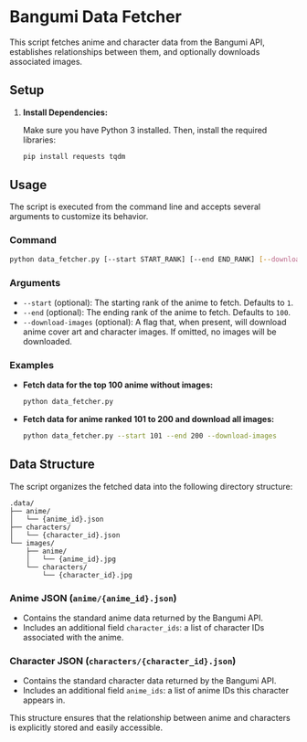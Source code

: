 
# Bangumi Data Fetcher

This script fetches anime and character data from the Bangumi API, establishes relationships between them, and optionally downloads associated images.

## Setup

1.  **Install Dependencies:**

    Make sure you have Python 3 installed. Then, install the required libraries:

    ```bash
    pip install requests tqdm
    ```

## Usage

The script is executed from the command line and accepts several arguments to customize its behavior.

### Command

```bash
python data_fetcher.py [--start START_RANK] [--end END_RANK] [--download-images]
```

### Arguments

*   `--start` (optional): The starting rank of the anime to fetch. Defaults to `1`.
*   `--end` (optional): The ending rank of the anime to fetch. Defaults to `100`.
*   `--download-images` (optional): A flag that, when present, will download anime cover art and character images. If omitted, no images will be downloaded.

### Examples

*   **Fetch data for the top 100 anime without images:**

    ```bash
    python data_fetcher.py
    ```

*   **Fetch data for anime ranked 101 to 200 and download all images:**

    ```bash
    python data_fetcher.py --start 101 --end 200 --download-images
    ```

## Data Structure

The script organizes the fetched data into the following directory structure:

```
.data/
├── anime/
│   └── {anime_id}.json
├── characters/
│   └── {character_id}.json
└── images/
    ├── anime/
    │   └── {anime_id}.jpg
    └── characters/
        └── {character_id}.jpg
```

### Anime JSON (`anime/{anime_id}.json`)

*   Contains the standard anime data returned by the Bangumi API.
*   Includes an additional field `character_ids`: a list of character IDs associated with the anime.

### Character JSON (`characters/{character_id}.json`)

*   Contains the standard character data returned by the Bangumi API.
*   Includes an additional field `anime_ids`: a list of anime IDs this character appears in.

This structure ensures that the relationship between anime and characters is explicitly stored and easily accessible.
